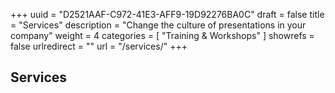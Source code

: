 +++
uuid			= "D2521AAF-C972-41E3-AFF9-19D92276BA0C"
draft 			= false
title 			= "Services"
description		= "Change the culture of presentations in your company"
weight			= 4
categories		= [ "Training & Workshops" ]
showrefs		= false
urlredirect		= ""
url 				= "/services/"
+++
## Services
